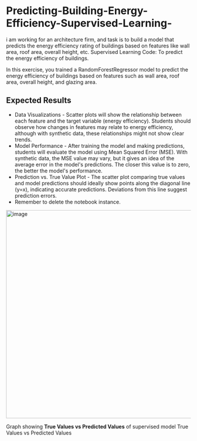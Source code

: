 # Predicting-Building-Energy-Efficiency-Supervised-Learning-
i am working for an architecture firm, and task is to build a model that predicts the energy efficiency rating of buildings based on features like wall area, roof area, overall height, etc.
Supervised Learning Code: To predict the energy efficiency of buildings.

In this exercise, you trained a RandomForestRegressor model to predict the energy efficiency of buildings based on features such as wall area, roof area, overall height, and glazing area.



## Expected Results
-  Data Visualizations - Scatter plots will show the relationship between each feature and the target variable (energy efficiency). Students should observe how changes in features may relate to energy efficiency, although with synthetic data, these relationships might not show clear trends.
-  Model Performance - After training the model and making predictions, students will evaluate the model using Mean Squared Error (MSE). With synthetic data, the MSE value may vary, but it gives an idea of the average error in the model's predictions. The closer this value is to zero, the better the model's performance.
-  Prediction vs. True Value Plot - The scatter plot comparing true values and model predictions should ideally show points along the diagonal line (y=x), indicating accurate predictions. Deviations from this line suggest prediction errors.
-  Remember to delete the notebook instance.
<img width="752" height="568" alt="image" src="https://github.com/user-attachments/assets/9915b19a-28d9-4d76-a392-fb3acba5b752" />


Graph showing **True Values vs Predicted Values** of supervised model
True Values vs Predicted Values

